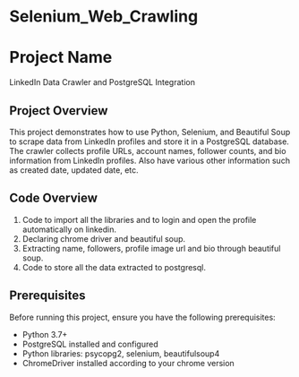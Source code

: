 # Selenium_Web_Crawling

# Project Name
LinkedIn Data Crawler and PostgreSQL Integration

## Project Overview
This project demonstrates how to use Python, Selenium, and Beautiful Soup to scrape data from LinkedIn profiles and store it in a PostgreSQL database. 
The crawler collects profile URLs, account names, follower counts, and bio information from LinkedIn profiles.
Also have various other information such as created date, updated date, etc.

## Code Overview
1. Code to import all the libraries and to login and open the profile automatically on linkedin.
2. Declaring chrome driver and beautiful soup.
3. Extracting name, followers, profile image url and bio through beautiful soup.
4. Code to store all the data extracted to postgresql.

## Prerequisites
Before running this project, ensure you have the following prerequisites:
- Python 3.7+
- PostgreSQL installed and configured
- Python libraries: psycopg2, selenium, beautifulsoup4
- ChromeDriver installed according to your chrome version

